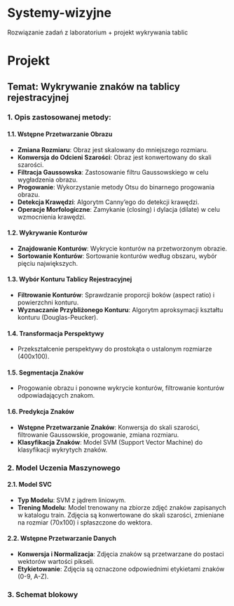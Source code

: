 # Systemy-wizyjne
Rozwiązanie zadań z laboratorium + projekt wykrywania tablic

# Projekt

## Temat: Wykrywanie znaków na tablicy rejestracyjnej

### 1. Opis zastosowanej metody:

#### 1.1. Wstępne Przetwarzanie Obrazu

- **Zmiana Rozmiaru**: Obraz jest skalowany do mniejszego rozmiaru.
- **Konwersja do Odcieni Szarości**: Obraz jest konwertowany do skali szarości.
- **Filtracja Gaussowska**: Zastosowanie filtru Gaussowskiego w celu wygładzenia obrazu.
- **Progowanie**: Wykorzystanie metody Otsu do binarnego progowania obrazu.
- **Detekcja Krawędzi**: Algorytm Canny’ego do detekcji krawędzi.
- **Operacje Morfologiczne**: Zamykanie (closing) i dylacja (dilate) w celu wzmocnienia krawędzi.

#### 1.2. Wykrywanie Konturów

- **Znajdowanie Konturów**: Wykrycie konturów na przetworzonym obrazie.
- **Sortowanie Konturów**: Sortowanie konturów według obszaru, wybór pięciu największych.

#### 1.3. Wybór Konturu Tablicy Rejestracyjnej

- **Filtrowanie Konturów**: Sprawdzanie proporcji boków (aspect ratio) i powierzchni konturu.
- **Wyznaczanie Przybliżonego Konturu**: Algorytm aproksymacji kształtu konturu (Douglas-Peucker).

#### 1.4. Transformacja Perspektywy

- Przekształcenie perspektywy do prostokąta o ustalonym rozmiarze (400x100).

#### 1.5. Segmentacja Znaków

- Progowanie obrazu i ponowne wykrycie konturów, filtrowanie konturów odpowiadających znakom.

#### 1.6. Predykcja Znaków

- **Wstępne Przetwarzanie Znaków**: Konwersja do skali szarości, filtrowanie Gaussowskie, progowanie, zmiana rozmiaru.
- **Klasyfikacja Znaków**: Model SVM (Support Vector Machine) do klasyfikacji wykrytych znaków.

### 2. Model Uczenia Maszynowego

#### 2.1. Model SVC

- **Typ Modelu**: SVM z jądrem liniowym.
- **Trening Modelu**: Model trenowany na zbiorze zdjęć znaków zapisanych w katalogu train. Zdjęcia są konwertowane do skali szarości, zmieniane na rozmiar (70x100) i spłaszczone do wektora.

#### 2.2. Wstępne Przetwarzanie Danych

- **Konwersja i Normalizacja**: Zdjęcia znaków są przetwarzane do postaci wektorów wartości pikseli.
- **Etykietowanie**: Zdjęcia są oznaczone odpowiednimi etykietami znaków (0-9, A-Z).

### 3. Schemat blokowy
